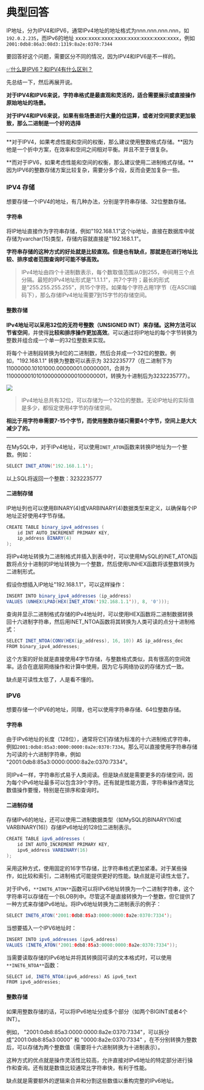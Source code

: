 # 典型回答


IP地址，分为IPV4和IPV6，通常IPv4地址的地址格式为nnn.nnn.nnn.nnn，如`192.0.2.235`，而IPv6的地址 xxxx:xxxx:xxxx:xxxx:xxxx:xxxx:xxxx:xxxx，例如`2001:0db8:86a3:08d3:1319:8a2e:0370:7344`



要回答好这个问题，需要区分不同的情况，因为IPV4和IPV6是不一样的。



[✅什么是IPV6？和IPV4有什么区别？](https://www.yuque.com/hollis666/qyhor6/dmed6y)



先总结一下，然后再展开说。



**对于IPV4和IPV6来说，字符串格式是最直观和灵活的，适合需要展示或直接操作原始地址的场景。**

**对于IPV4和IPV6来说，如果有些场景进行大量的位运算，或者对空间要求更加极致，那么二进制是一个好的选择**

****

**对于IPV4，如果考虑性能和空间的权衡，那么建议使用整数格式存储。**因为他是一个折中方案，在效率和空间之间相对平衡。并且不至于很复杂。

**而对于IPV6，如果考虑性能和空间的权衡，那么建议使用二进制格式存储。**因为IPV6的整数存储方案比较复杂，需要分多个段，反而会更加复杂一些。



### IPV4 存储


想要存储一个IPV4的地址，有几种办法，分别是字符串存储、32位整数存储。



#### 字符串


将IP地址直接作为字符串存储，例如"192.168.1.1"这个ip地址，直接在数据库中就存储为varchar(15)类型，存储内容就直接是"192.168.1.1"。



**字符串存储的这种方式的好处就是比较直观。但是也有缺点，那就是在进行地址比较、排序或者范围查询时可能不够高效。**



> IPv4地址由四个十进制数表示，每个数取值范围从0到255，中间用三个点分隔。最短的IPv4地址形式是"1.1.1.1"，共7个字符；最长的形式是"255.255.255.255"，共15个字符。如果每个字符占用1字节（在ASCII编码下），那么存储IPv4地址需要7到15字节的存储空间。
>



#### **整数存储**


**IPv4地址可以采用32位的无符号整数（UNSIGNED INT）来存储。**这种方法可以**节省空间**，并使得**比较和排序操作更加高效**。可以通过将IP地址的每个字节转换为整数并组合成一个单一的32位整数来实现。



将每个十进制段转换为8位的二进制数，然后合并成一个32位的整数。例如，"192.168.1.1" 转换为整数可以表示为 3232235777（在二进制下为 11000000.10101000.00000001.00000001，合并为11000000101010000000000100000001，转换为十进制后为3232235777）。



![](https://cdn.nlark.com/yuque/0/2024/png/5378072/1706936223247-06f30376-85f2-4b6e-9264-d78c26e9951a.png)



> IPv4地址总共有32位，可以存储为一个32位的整数。无论IP地址的实际值是多少，都恒定使用4字节的存储空间。
>



**相比于用字符串需要7-15个字节，而使用整数存储只需要4个字节，空间上是大大减少了的。**

****

在MySQL中，对于IPv4地址，可以使用`INET_ATON`函数来转换IP地址为一个整数。例如：



```java
SELECT INET_ATON('192.168.1.1');
```



以上SQL将返回一个整数：3232235777





#### 二进制存储


IP地址列也可以使用BINARY(4)或VARBINARY(4)数据类型来定义，以确保每个IP地址正好使用4字节存储。



```java
CREATE TABLE binary_ipv4_addresses (
    id INT AUTO_INCREMENT PRIMARY KEY,
    ip_address BINARY(4)
);

```



将IPv4地址转换为二进制格式并插入到表中时，可以使用MySQL的INET_ATON函数将点分十进制的IP地址转换为一个整数，然后使用UNHEX函数将该整数转换为二进制形式。



假设你想插入IP地址"192.168.1.1"，可以这样操作：



```java
INSERT INTO binary_ipv4_addresses (ip_address)
VALUES (UNHEX(LPAD(HEX(INET_ATON('192.168.1.1')), 8, '0')));
```



查询并显示二进制格式存储的IPv4地址时，可以使用HEX函数将二进制数据转换回十六进制字符串，然后用INET_NTOA函数将其转换为人类可读的点分十进制格式：



```java
SELECT INET_NTOA(CONV(HEX(ip_address), 16, 10)) AS ip_address_dec
FROM binary_ipv4_addresses;
```



这个方案的好处就是直接使用4字节存储，与整数格式类似，具有很高的空间效率。适合在底层网络操作和计算中使用，因为它与网络协议的存储方式一致。



缺点是可读性太低了，人是看不懂的。



### IPV6


想要存储一个IPV6的地址，同理，也可以使用字符串存储、64位整数存储。



#### 字符串


由于IPv6地址的长度（128位），通常将它们存储为标准的十六进制格式字符串，例如`2001:0db8:85a3:0000:0000:8a2e:0370:7334`。那么可以直接使用字符串存储为可读的十六进制字符串，例如 "2001:0db8:85a3:0000:0000:8a2e:0370:7334"。



同IPv4一样，字符串形式易于人类阅读。但是缺点就是需要更多的存储空间，因为每个IPv6地址最多可以包含39个字符。还有就是性能方面，字符串操作通常比数值操作要慢，特别是在排序和查询时。



#### 二进制存储


存储IPv6的地址，还可以使用二进制数据类型（如MySQL的BINARY(16)或VARBINARY(16)）存储IPv6地址的128位二进制表示。



```java
CREATE TABLE ipv6_addresses (
    id INT AUTO_INCREMENT PRIMARY KEY,
    ipv6_address VARBINARY(16)
);
```



采用这种方式，使用固定的16字节存储，比字符串格式更加紧凑。对于某些操作，如比较和索引，二进制格式可能提供更好的性能。缺点就是可读性太低了。



对于IPv6，`**INET6_ATON**`函数可以将IPv6地址转换为一个二进制字符串，这个字符串可以存储在一个BLOB列中。尽管这不是直接转换为一个整数，但它提供了一种方式来存储IPv6地址。将IPv6地址转换为二进制表示的例子：



```java
SELECT INET6_ATON('2001:0db8:85a3:0000:0000:8a2e:0370:7334');
```



当想要插入一个IPV6地址时：



```java
INSERT INTO ipv6_addresses (ipv6_address)
VALUES (INET6_ATON('2001:0db8:85a3:0000:0000:8a2e:0370:7334'));
```



当需要读取存储的IPv6地址并将其转换回可读的文本格式时，可以使用`**INET6_NTOA**`函数：



```java
SELECT id, INET6_NTOA(ipv6_address) AS ipv6_text
FROM ipv6_addresses;
```



#### 整数存储


如果用整数存储的话，可以将IPv6地址分成多个部分（如两个BIGINT或者4个INT）。

<font style="color:rgb(55, 65, 81);"></font>

例如， "2001:0db8:85a3:0000:0000:8a2e:0370:7334"，可以拆分成"2001:0db8:85a3:0000" 和 "0000:8a2e:0370:7334" ，在不分别转换为整数后，可以存储为两个整数值（需要将十六进制转换为十进制表示）。



这种方式的优点就是操作灵活性比较高，允许直接对IPv6地址的特定部分进行操作和查询。还有就是数值比较通常比字符串快，有利于性能。



缺点就是需要额外的逻辑来合并和分割这些数值以重构完整的IPv6地址。

